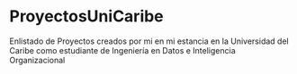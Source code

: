 # ProyectosUniCaribe
Enlistado de Proyectos creados por mi en mi estancia en la Universidad del Caribe como estudiante de Ingeniería en Datos e Inteligencia Organizacional

